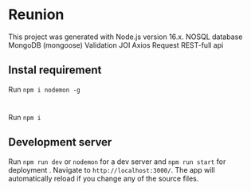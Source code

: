 # Reunion

This project was generated with Node.js version 16.x. 
NOSQL database MongoDB (mongoose)
Validation JOI
Axios Request
REST-full api 

## Instal requirement
Run `npm i nodemon -g`
#
Run `npm i`


## Development server
Run `npm run dev`  or `nodemon` for a dev server and `npm run start` for deployment . Navigate to `http://localhost:3000/`. The app will automatically reload if you change any of the source files.
